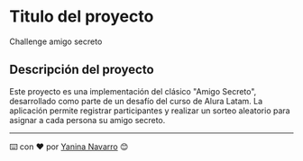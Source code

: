 # Titulo del proyecto

Challenge amigo secreto 


## Descripción del proyecto

Este proyecto es una implementación del clásico "Amigo Secreto", 
desarrollado como parte de un desafío del curso de Alura Latam. 
La aplicación permite registrar participantes y realizar un sorteo 
aleatorio para asignar a cada persona su amigo secreto.

---

⌨️ con ❤️ por [Yanina Navarro](https://github.com/yaninanavarro25) 😊
